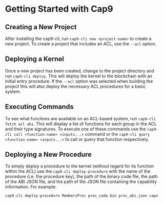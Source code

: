 # Getting Started with Cap9

## Creating a New Project

After installing the cap9-cli, run `cap9-cli new <project-name>` to create a new
project. To create a project that includes an ACL, use the `--acl` option.

## Deploying a Kernel

Once a new project has been created, change to the project directory and run
`cap9-cli deploy`. This will deploy the kernel to the blockchain with an initial
entry procedure. If the `--acl` option was selected when building the project
this will also deploy the necessary ACL procedures for a basic system.

## Executing Commands

To see what funcitons are available on an ACL-based system, run `cap9-cli fetch
acl abi`. This will display a list of functions for each group in the ACL and
their type signatures. To execute one of these commands use the `cap9-cli call
<function-name> <inputs...>` command or the `cap9-cli query <function-name>
<inputs...>` to call or query that function respectively.

## Deploying a New Procedure

To simply deploy a procedure to the kernel (without regard for its function
within the ACL) use the `cap9-cli deploy-procedure` with the name of the
procedure (i.e. the procedure key), the path of the binary code file, the path
of the ABI JSON file, and the path of the JSON file containing the capability
information. For example:

```sh
cap9-cli deploy-procedure MembersProc proc_code.bin proc_abi.json caps.json
```
